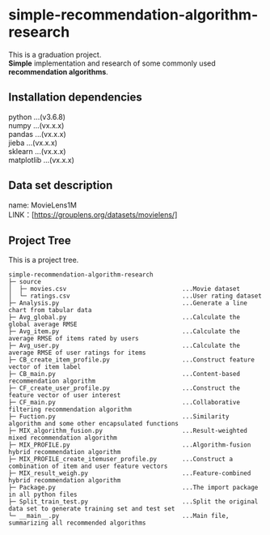 # simple-recommendation-algorithm-research

This is a graduation project.  
**Simple** implementation and research of some commonly used **recommendation algorithms**.  

## Installation dependencies

python      ...(v3.6.8)  
numpy       ...(vx.x.x)  
pandas      ...(vx.x.x)  
jieba       ...(vx.x.x)  
sklearn     ...(vx.x.x)  
matplotlib  ...(vx.x.x)  

## Data set description

name: MovieLens1M  
LINK：[https://grouplens.org/datasets/movielens/]  

## Project Tree

This is a project tree.

```
simple-recommendation-algorithm-research
├─ source                                              
│  ├─ movies.csv                                ...Movie dataset
│  └─ ratings.csv                               ...User rating dataset
├─ Analysis.py                                  ...Generate a line chart from tabular data
├─ Avg_global.py                                ...Calculate the global average RMSE
├─ Avg_item.py                                  ...Calculate the average RMSE of items rated by users
├─ Avg_user.py                                  ...Calculate the average RMSE of user ratings for items
├─ CB_create_item_profile.py                    ...Construct feature vector of item label
├─ CB_main.py                                   ...Content-based recommendation algorithm
├─ CF_create_user_profile.py                    ...Construct the feature vector of user interest
├─ CF_main.py                                   ...Collaborative filtering recommendation algorithm
├─ Fuction.py                                   ...Similarity algorithm and some other encapsulated functions
├─ MIX_algorithm_fusion.py                      ...Result-weighted mixed recommendation algorithm
├─ MIX_PROFILE.py                               ...Algorithm-fusion hybrid recommendation algorithm
├─ MIX_PROFILE_create_itemuser_profile.py       ...Construct a combination of item and user feature vectors
├─ MIX_result_weigh.py                          ...Feature-combined hybrid recommendation algorithm
├─ Package.py                                   ...The import package in all python files
├─ Split_train_test.py                          ...Split the original data set to generate training set and test set
└─ __main__.py                                  ...Main file, summarizing all recommended algorithms

```